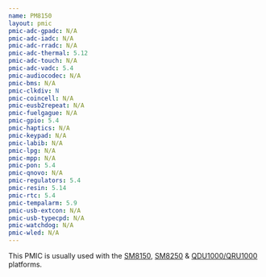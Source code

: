 ```yaml
---
name: PM8150
layout: pmic
pmic-adc-gpadc: N/A
pmic-adc-iadc: N/A
pmic-adc-rradc: N/A
pmic-adc-thermal: 5.12
pmic-adc-touch: N/A
pmic-adc-vadc: 5.4
pmic-audiocodec: N/A
pmic-bms: N/A
pmic-clkdiv: N
pmic-coincell: N/A
pmic-eusb2repeat: N/A
pmic-fuelgague: N/A
pmic-gpio: 5.4
pmic-haptics: N/A
pmic-keypad: N/A
pmic-labib: N/A
pmic-lpg: N/A
pmic-mpp: N/A
pmic-pon: 5.4
pmic-qnovo: N/A
pmic-regulators: 5.4
pmic-resin: 5.14
pmic-rtc: 5.4
pmic-tempalarm: 5.9
pmic-usb-extcon: N/A
pmic-usb-typecpd: N/A
pmic-watchdog: N/A
pmic-wled: N/A
---
```

This PMIC is usually used with the [SM8150](../soc/sm8150), [SM8250](../soc/sm8250) & [QDU1000/QRU1000](../soc/qdu1000) platforms.
